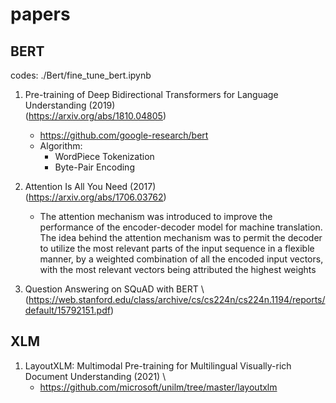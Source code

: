 # papers

## BERT
codes: ./Bert/fine_tune_bert.ipynb

1. Pre-training of Deep Bidirectional Transformers for Language Understanding (2019) \
(https://arxiv.org/abs/1810.04805)
    - https://github.com/google-research/bert
    - Algorithm: 
        - WordPiece Tokenization
        - Byte-Pair Encoding      

2. Attention Is All You Need (2017)\
(https://arxiv.org/abs/1706.03762)
    - The attention mechanism was introduced to improve the performance of the encoder-decoder model for machine translation. The idea behind the attention mechanism was to permit the decoder to utilize the most relevant parts of the input sequence in a flexible manner, by a weighted combination of all the encoded input vectors, with the most relevant vectors being attributed the highest weights

3. Question Answering on SQuAD with BERT \ 
(https://web.stanford.edu/class/archive/cs/cs224n/cs224n.1194/reports/default/15792151.pdf)


## XLM
1. LayoutXLM: Multimodal Pre-training for Multilingual Visually-rich Document Understanding (2021) \
    - https://github.com/microsoft/unilm/tree/master/layoutxlm 
